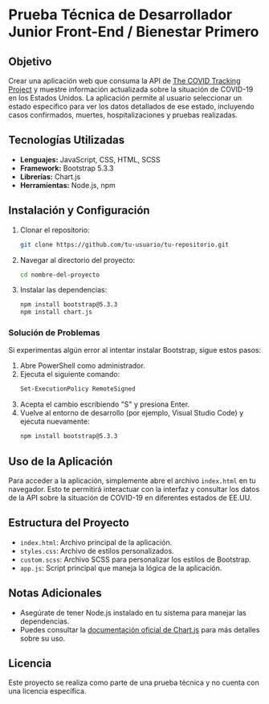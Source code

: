 # Prueba Técnica de Desarrollador Junior Front-End / Bienestar Primero

## Objetivo
Crear una aplicación web que consuma la API de [The COVID Tracking Project](https://covidtracking.com/data/api) y muestre información actualizada sobre la situación de COVID-19 en los Estados Unidos. La aplicación permite al usuario seleccionar un estado específico para ver los datos detallados de ese estado, incluyendo casos confirmados, muertes, hospitalizaciones y pruebas realizadas.

## Tecnologías Utilizadas
- **Lenguajes:** JavaScript, CSS, HTML, SCSS
- **Framework:** Bootstrap 5.3.3
- **Librerías:** Chart.js
- **Herramientas:** Node.js, npm

## Instalación y Configuración
1. Clonar el repositorio:
    ```bash
    git clone https://github.com/tu-usuario/tu-repositorio.git
    ```
2. Navegar al directorio del proyecto:
    ```bash
    cd nombre-del-proyecto
    ```
3. Instalar las dependencias:
    ```bash
    npm install bootstrap@5.3.3
    npm install chart.js
    ```

### Solución de Problemas
Si experimentas algún error al intentar instalar Bootstrap, sigue estos pasos:
1. Abre PowerShell como administrador.
2. Ejecuta el siguiente comando:
    ```bash
    Set-ExecutionPolicy RemoteSigned
    ```
3. Acepta el cambio escribiendo "S" y presiona Enter.
4. Vuelve al entorno de desarrollo (por ejemplo, Visual Studio Code) y ejecuta nuevamente:
    ```bash
    npm install bootstrap@5.3.3
    ```

## Uso de la Aplicación
Para acceder a la aplicación, simplemente abre el archivo `index.html` en tu navegador. Esto te permitirá interactuar con la interfaz y consultar los datos de la API sobre la situación de COVID-19 en diferentes estados de EE.UU.

## Estructura del Proyecto
- `index.html`: Archivo principal de la aplicación.
- `styles.css`: Archivo de estilos personalizados.
- `custom.scss`: Archivo SCSS para personalizar los estilos de Bootstrap.
- `app.js`: Script principal que maneja la lógica de la aplicación.

## Notas Adicionales
- Asegúrate de tener Node.js instalado en tu sistema para manejar las dependencias.
- Puedes consultar la [documentación oficial de Chart.js](https://www.chartjs.org/docs/latest/) para más detalles sobre su uso.

## Licencia
Este proyecto se realiza como parte de una prueba técnica y no cuenta con una licencia específica.

